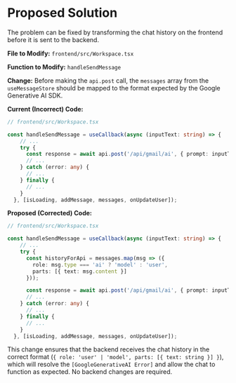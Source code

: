 # Proposed Solution

The problem can be fixed by transforming the chat history on the frontend before it is sent to the backend.

**File to Modify:** `frontend/src/Workspace.tsx`

**Function to Modify:** `handleSendMessage`

**Change:**
Before making the `api.post` call, the `messages` array from the `useMessageStore` should be mapped to the format expected by the Google Generative AI SDK.

**Current (Incorrect) Code:**
```typescript
// frontend/src/Workspace.tsx

const handleSendMessage = useCallback(async (inputText: string) => {
    // ...
    try {
      const response = await api.post('/api/gmail/ai', { prompt: inputText, history: messages });
      // ...
    } catch (error: any) {
      // ...
    } finally {
      // ...
    }
  }, [isLoading, addMessage, messages, onUpdateUser]);
```

**Proposed (Corrected) Code:**
```typescript
// frontend/src/Workspace.tsx

const handleSendMessage = useCallback(async (inputText: string) => {
    // ...
    try {
      const historyForApi = messages.map(msg => ({
        role: msg.type === 'ai' ? 'model' : 'user',
        parts: [{ text: msg.content }]
      }));

      const response = await api.post('/api/gmail/ai', { prompt: inputText, history: historyForApi });
      // ...
    } catch (error: any) {
      // ...
    } finally {
      // ...
    }
  }, [isLoading, addMessage, messages, onUpdateUser]);
```

This change ensures that the backend receives the chat history in the correct format (`{ role: 'user' | 'model', parts: [{ text: string }] }`), which will resolve the `[GoogleGenerativeAI Error]` and allow the chat to function as expected. No backend changes are required.
